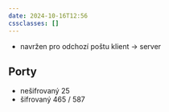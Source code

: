 ```yaml
---
date: 2024-10-16T12:56
cssclasses: []
---
```

- navržen pro odchozí poštu klient -> server
## Porty
- nešifrovaný 25
- šifrovaný 465 / 587